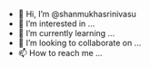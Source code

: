 - 👋 Hi, I’m @shanmukhasrinivasu
- 👀 I’m interested in ...
- 🌱 I’m currently learning ...
- 💞️ I’m looking to collaborate on ...
- 📫 How to reach me ...

<!---
shanmukhasrinivasu/shanmukhasrinivasu is a ✨ special ✨ repository because its `README.md` (this file) appears on your GitHub profile.
You can click the Preview link to take a look at your changes.
--->
